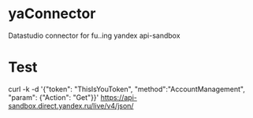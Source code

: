 # yaConnector
Datastudio connector for fu..ing yandex api-sandbox

# Test
curl -k -d '{"token": "ThisIsYouToken", "method":"AccountManagement", "param": {"Action": "Get"}}' https://api-sandbox.direct.yandex.ru/live/v4/json/
